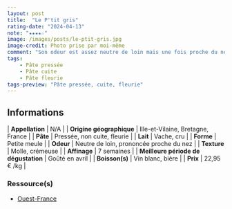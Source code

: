 ```yaml
---
layout: post
title:  "Le P'tit gris"
rating-date: "2024-04-13"
note: "★★★★☆"
image: /images/posts/le-ptit-gris.jpg
image-credit: Photo prise par moi-même
comment: "Son odeur est assez neutre de loin mais une fois proche du nez, on reconnait bien une senteur lactique et animale. La pâte a également un goût salin et lactique. Cependant la croûte aux couleurs de cendre et à l'aspect terreux, amène une certaine amertume pour créer un bel équilibre. Pour vous donner une idée de sa texture, elle est plus molle que celle du Saint-Nectaire et bien plus crémeuse. C’est un fromage agréable !"
tags:
    - Pâte pressée
    - Pâte cuite
    - Pâte fleurie
tags-preview: "Pâte pressée, cuite, fleurie"
---
```


## Informations

| **Appellation** | N/A |
| **Origine géographique** | Ille-et-Vilaine, Bretagne, France |
| **Pâte** | Pressée, non cuite, fleurie |
| **Lait** | Vache, cru |
| **Forme** | Petite meule |
| **Odeur** | Neutre de loin, prononcée proche du nez |
| **Texture** | Molle, crémeuse |
| **Affinage** | 7 semaines |
| **Meilleure période de dégustation** | Goûté en avril |
| **Boisson(s)** | Vin blanc, bière |
| **Prix** | 22,95 € /kg |

### Ressource(s)
* [Ouest-France](https://www.ouest-france.fr/bretagne/noyal-muzillac-56190/noyal-muzillac-le-p-tit-gris-le-nouveau-fromage-de-la-ferme-bio-de-kerbizien-55d5eab0-b0d2-11eb-a05e-dea762b0ffb3)